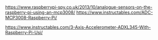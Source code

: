 https://www.raspberrypi-spy.co.uk/2013/10/analogue-sensors-on-the-raspberry-pi-using-an-mcp3008/
https://www.instructables.com/ADC-MCP3008-Raspberry-Pi/


https://www.instructables.com/3-Axis-Accelerometer-ADXL345-With-Raspberry-Pi-Usi/
